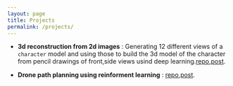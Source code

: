 ```yaml
---
layout: page
title: Projects
permalink: /projects/
---
```

<!-- <p><img src="/assets/img/covers/projects.jpg" alt="projects" height="300" width="1000" /></p> -->
* **3d reconstruction from 2d images** : Generating 12 different views of a `character` model and using those to build the 3d model of the character from pencil drawings of front,side views usind deep learning.[repo](https://github.com/aghinsa/SketchTo3D),[post](/2019/02/18/2d_to_3d/).

* **Drone path planning using reinforment learning** : [repo](https://github.com/aghinsa/dronePathPlannerRL),[post](/2019/12/20/airsim_rl/). 
